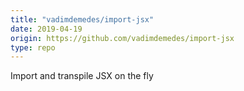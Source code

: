 ```yaml
---
title: "vadimdemedes/import-jsx"
date: 2019-04-19
origin: https://github.com/vadimdemedes/import-jsx
type: repo
---
```


Import and transpile JSX on the fly
